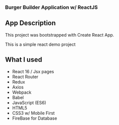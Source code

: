 ### Burger Builder Application w/ ReactJS

## App Description
This project was bootstrapped with Create React App.

This is a simple react demo project

## What I used
- React 16 / Jsx pages
- React Router
- Redux
- Axios
- Webpack
- Babel
- JavaScript (ES6)
- HTML5
- CSS3 w/ Mobile First
- FireBase for Database
